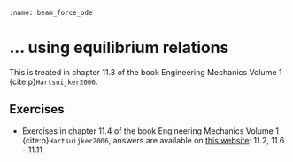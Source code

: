 ```{index} Section force beam using equilibrium relations
:name: beam_force_ode
```
# ... using equilibrium relations

This is treated in chapter 11.3 of the book Engineering Mechanics Volume 1 {cite:p}`Hartsuijker2006`.

## Exercises
- Exercises in chapter 11.4 of the book Engineering Mechanics Volume 1 {cite:p}`Hartsuijker2006`, answers are available on [this website](https://icozct.tudelft.nl/TUD_CT/bookanswers/vol1/Chapter11/): 11.2, 11.6 - 11.11